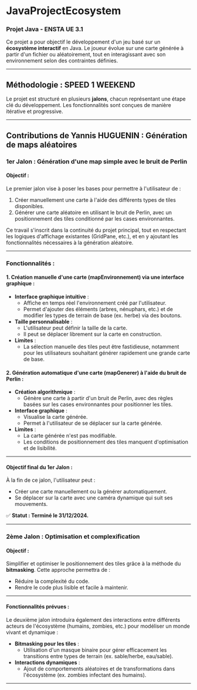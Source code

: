 
# JavaProjectEcosystem

### **Projet Java - ENSTA UE 3.1**

Ce projet a pour objectif le développement d'un jeu basé sur un **écosystème interactif** en Java. Le joueur évolue sur une carte générée à partir d'un fichier ou aléatoirement, tout en interagissant avec son environnement selon des contraintes définies.

---

## **Méthodologie : SPEED 1 WEEKEND**

Le projet est structuré en plusieurs **jalons**, chacun représentant une étape clé du développement. Les fonctionnalités sont conçues de manière itérative et progressive.

---

## **Contributions de Yannis HUGUENIN : Génération de maps aléatoires**

### **1er Jalon : Génération d'une map simple avec le bruit de Perlin**

#### Objectif :
Le premier jalon vise à poser les bases pour permettre à l'utilisateur de :
1. Créer manuellement une carte à l'aide des différents types de tiles disponibles.
2. Générer une carte aléatoire en utilisant le bruit de Perlin, avec un positionnement des tiles conditionné par les cases environnantes.

Ce travail s'inscrit dans la continuité du projet principal, tout en respectant les logiques d'affichage existantes (GridPane, etc.), et en y ajoutant les fonctionnalités nécessaires à la génération aléatoire.

---

### **Fonctionnalités :**

#### 1. **Création manuelle d'une carte (mapEnvironnement) via une interface graphique** :
- **Interface graphique intuitive** :
    - Affiche en temps réel l'environnement créé par l'utilisateur.
    - Permet d'ajouter des éléments (arbres, nénuphars, etc.) et de modifier les types de terrain de base (ex. herbe) via des boutons.
- **Taille personnalisable** :
    - L'utilisateur peut définir la taille de la carte.
    - Il peut se déplacer librement sur la carte en construction.
- **Limites** :
    - La sélection manuelle des tiles peut être fastidieuse, notamment pour les utilisateurs souhaitant générer rapidement une grande carte de base.

#### 2. **Génération automatique d'une carte (mapGenerer) à l'aide du bruit de Perlin** :
- **Création algorithmique** :
    - Génère une carte à partir d'un bruit de Perlin, avec des règles basées sur les cases environnantes pour positionner les tiles.
- **Interface graphique** :
    - Visualise la carte générée.
    - Permet à l'utilisateur de se déplacer sur la carte générée.
- **Limites** :
    - La carte générée n'est pas modifiable.
    - Les conditions de positionnement des tiles manquent d'optimisation et de lisibilité.

---

#### **Objectif final du 1er Jalon :**
À la fin de ce jalon, l'utilisateur peut :
- Créer une carte manuellement ou la générer automatiquement.
- Se déplacer sur la carte avec une caméra dynamique qui suit ses mouvements.

✅ **Statut : Terminé le 31/12/2024.**

---

### **2ème Jalon : Optimisation et complexification**

#### Objectif :
Simplifier et optimiser le positionnement des tiles grâce à la méthode du **bitmasking**. Cette approche permettra de :
- Réduire la complexité du code.
- Rendre le code plus lisible et facile à maintenir.

---

#### **Fonctionnalités prévues :**
Le deuxième jalon introduira également des interactions entre différents acteurs de l'écosystème (humains, zombies, etc.) pour modéliser un monde vivant et dynamique :
- **Bitmasking pour les tiles** :
    - Utilisation d'un masque binaire pour gérer efficacement les transitions entre types de terrain (ex. sable/herbe, eau/sable).
- **Interactions dynamiques** :
    - Ajout de comportements aléatoires et de transformations dans l'écosystème (ex. zombies infectant des humains).

---
